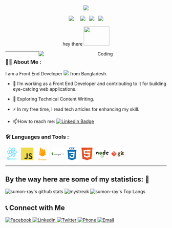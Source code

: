 <div id="header" align="center">
  <img src="https://media.giphy.com/media/M9gbBd9nbDrOTu1Mqx/giphy.gif" width="100"/>
 
  
  &nbsp; [<img src="https://github.com/sciencepal/sciencepal/blob/master/assets/discord-round.svg" width="3.5%"/>](https://discord.gg/sumon_ray)  &nbsp;  &nbsp; [<img src="https://img.icons8.com/color/48/000000/linkedin.png" width="3.5%"/>](https://www.linkedin.com/in/sumon60/)  &nbsp; [<img src="https://img.icons8.com/fluent/48/000000/facebook-new.png" width="3.5%"/>](https://www.facebook.com/Sumonray220020/)  &nbsp; [<img src="https://img.icons8.com/fluent/48/000000/instagram-new.png" width="3.5%"/>](https://www.instagram.com/aditya.pal23/)  &nbsp;   
  
  hey there
    <img src="https://media.giphy.com/media/hvRJCLFzcasrR4ia7z/giphy.gif" width="80px" height="60px"/>
  </h1>

  
</div>
<div align="center">
<!--   <img src="https://media.giphy.com/media/dWesBcTLavkZuG35MI/giphy.gif" width="600"/> -->
  <img align="right" alt="Coding" width="400" src="https://user-images.githubusercontent.com/74038190/229223263-cf2e4b07-2615-4f87-9c38-e37600f8381a.gif">
</div>

---

  

 ### :woman_technologist: About Me :
I am a Front End Developer <img src="https://media.giphy.com/media/WUlplcMpOCEmTGBtBW/giphy.gif" width="30"> from Bangladesh.
- :telescope: I’m working as a Front End Developer and contributing to it for building eye-catcing web applications.

- :seedling: Exploring Technical Content Writing.

- :zap: In my free time, I read tech articles for enhancing my skill.

- :mailbox:How to reach me: [![Linkedin Badge](https://img.shields.io/badge/-kakbar-blue?style=flat&logo=Linkedin&logoColor=white)](https://www.linkedin.com/in/sumon60/)


### :hammer_and_wrench: Languages and Tools :
<div>

  <img src="https://github.com/devicons/devicon/blob/master/icons/react/react-original-wordmark.svg" title="React" alt="React" width="40" height="40"/>&nbsp;
  <img src="https://github.com/devicons/devicon/blob/master/icons/javascript/javascript-original.svg" title="JavaScript" alt="JavaScript" width="40" height="40"/>&nbsp;
  <img src="https://github.com/devicons/devicon/blob/master/icons/firebase/firebase-plain-wordmark.svg" title="Firebase" alt="Firebase" width="40" height="40"/>&nbsp;
    <code><img height="40" src="https://raw.githubusercontent.com/github/explore/80688e429a7d4ef2fca1e82350fe8e3517d3494d/topics/mongodb/mongodb.png"></code>
</code>
  <img src="https://github.com/devicons/devicon/blob/master/icons/css3/css3-plain-wordmark.svg"  title="CSS3" alt="CSS" width="40" height="40"/>&nbsp;
  <img src="https://github.com/devicons/devicon/blob/master/icons/html5/html5-original.svg" title="HTML5" alt="HTML" width="40" height="40"/>&nbsp;
  <img src="https://github.com/devicons/devicon/blob/master/icons/nodejs/nodejs-original-wordmark.svg" title="NodeJS" alt="NodeJS" width="40" height="40"/>&nbsp;
  <code><img height="40" src="https://raw.githubusercontent.com/github/explore/80688e429a7d4ef2fca1e82350fe8e3517d3494d/topics/git/git.png"></code>
</div>

---

## By the way here are some of my statistics: 🚀
![sumon-ray's github stats](https://github-readme-stats.vercel.app/api?username=sumon-ray&show_icons=true&theme=tokyonight)
<img src="https://github-readme-streak-stats.herokuapp.com/?user=sumon-ray&theme=tokyonight" alt="mystreak"/>
![sumon-ray's Top Langs](https://github-readme-stats.vercel.app/api/top-langs/?username=sumon-ray&theme=tokyonight&layout=compact)



## 📞 Connect with Me
<p align="left"> <a href="https://www.facebook.com/Sumonray220020" target="_blank"> <img src="https://img.icons8.com/fluency/48/000000/facebook.png" alt="Facebook" title="Facebook" /> </a> <a href="https://www.linkedin.com/in/sumon60/" target="_blank"> <img src="https://img.icons8.com/fluency/48/000000/linkedin.png" alt="LinkedIn" title="LinkedIn" /> </a> <a href="https://twitter.com/Sumon_Ray" target="_blank"> <img src="https://img.icons8.com/fluency/48/000000/twitter-squared.png" alt="Twitter" title="Twitter" /> </a> <a href="tel:+8801763604565"> <img src="https://img.icons8.com/fluency/48/000000/phone-disconnected.png" alt="Phone" title="Call: +8801763604565" /> </a> <a href="mailto:sumonray146371@gmail.com"> <img src="https://img.icons8.com/fluency/48/000000/apple-mail.png" alt="Email" title="Email: sumonray146371@gmail.com" /> </a> </p>
